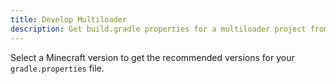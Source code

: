 ```yaml
---
title: Develop Multiloader
description: Get build.gradle properties for a multiloader project from a Minecraft version.
---
```


Select a Minecraft version to get the recommended versions for your `gradle.properties` file.

<!-- <MultiloaderGradleGenerator /> -->
